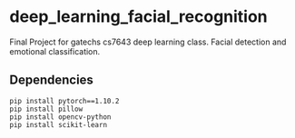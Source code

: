 # deep_learning_facial_recognition
Final Project for gatechs cs7643 deep learning class. Facial detection and emotional classification. 

## Dependencies 

```
pip install pytorch==1.10.2
pip install pillow
pip install opencv-python
pip install scikit-learn
```
